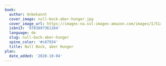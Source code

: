 ```yaml
---
book:
  author: Unbekannt
  cover_image: null-bock-aber-hunger.jpg
  cover_image_url: https://images-na.ssl-images-amazon.com/images/I/51xGclVx5FL._SX364_BO1,204,203,200_.jpg
  isbn13: '9783897361164'
  language: de
  slug: null-bock-aber-hunger
  spine_color: '#c67934'
  title: Null Bock, aber Hunger
plan:
  date_added: '2020-10-04'
---
```


